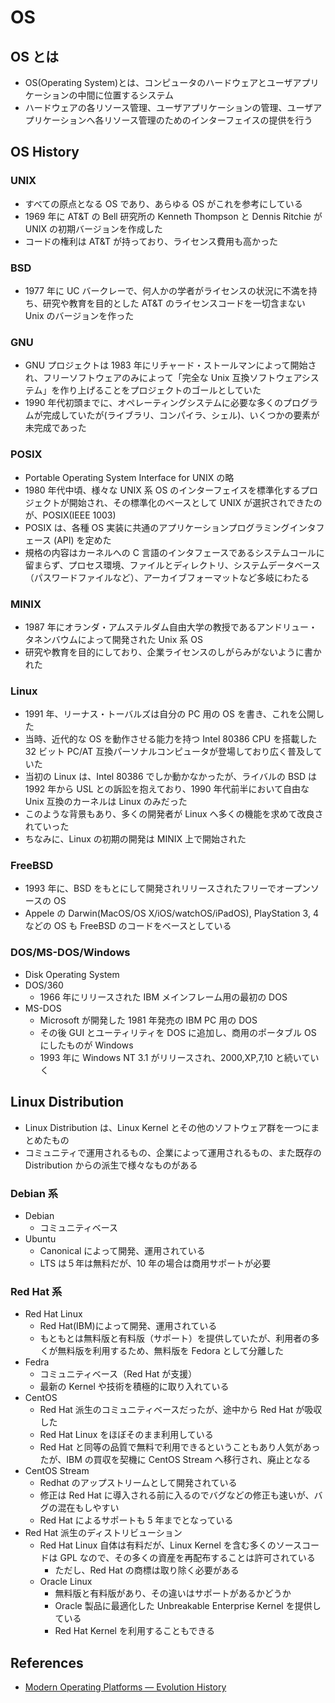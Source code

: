 # OS

## OS とは

- OS(Operating System)とは、コンピュータのハードウェアとユーザアプリケーションの中間に位置するシステム
- ハードウェアの各リソース管理、ユーザアプリケーションの管理、ユーザアプリケーションへ各リソース管理のためのインターフェイスの提供を行う

## OS History

### UNIX

- すべての原点となる OS であり、あらゆる OS がこれを参考にしている
- 1969 年に AT&T の Bell 研究所の Kenneth Thompson と Dennis Ritchie が UNIX の初期バージョンを作成した
- コードの権利は AT&T が持っており、ライセンス費用も高かった

### BSD

- 1977 年に UC バークレーで、何人かの学者がライセンスの状況に不満を持ち、研究や教育を目的とした AT&T のライセンスコードを一切含まない Unix のバージョンを作った

### GNU

- GNU プロジェクトは 1983 年にリチャード・ストールマンによって開始され、フリーソフトウェアのみによって「完全な Unix 互換ソフトウェアシステム」を作り上げることをプロジェクトのゴールとしていた
- 1990 年代初頭までに、オペレーティングシステムに必要な多くのプログラムが完成していたが(ライブラリ、コンパイラ、シェル)、いくつかの要素が未完成であった

### POSIX

- Portable Operating System Interface for UNIX の略
- 1980 年代中頃、様々な UNIX 系 OS のインターフェイスを標準化するプロジェクトが開始され、その標準化のベースとして UNIX が選択されできたのが、POSIX(IEEE 1003)
- POSIX は、各種 OS 実装に共通のアプリケーションプログラミングインタフェース (API) を定めた
- 規格の内容はカーネルへの C 言語のインタフェースであるシステムコールに留まらず、プロセス環境、ファイルとディレクトリ、システムデータベース（パスワードファイルなど）、アーカイブフォーマットなど多岐にわたる

### MINIX

- 1987 年にオランダ・アムステルダム自由大学の教授であるアンドリュー・タネンバウムによって開発された Unix 系 OS
- 研究や教育を目的にしており、企業ライセンスのしがらみがないように書かれた

### Linux

- 1991 年、リーナス・トーバルズは自分の PC 用の OS を書き、これを公開した
- 当時、近代的な OS を動作させる能力を持つ Intel 80386 CPU を搭載した 32 ビット PC/AT 互換パーソナルコンピュータが登場しており広く普及していた
- 当初の Linux は、Intel 80386 でしか動かなかったが、ライバルの BSD は 1992 年から USL との訴訟を抱えており、1990 年代前半において自由な Unix 互換のカーネルは Linux のみだった
- このような背景もあり、多くの開発者が Linux へ多くの機能を求めて改良されていった
- ちなみに、Linux の初期の開発は MINIX 上で開始された

### FreeBSD

- 1993 年に、BSD をもとにして開発されリリースされたフリーでオープンソースの OS
- Appele の Darwin(MacOS/OS X/iOS/watchOS/iPadOS), PlayStation 3, 4 などの OS も FreeBSD のコードをベースとしている

### DOS/MS-DOS/Windows

- Disk Operating System
- DOS/360
  - 1966 年にリリースされた IBM メインフレーム用の最初の DOS
- MS-DOS
  - Microsoft が開発した 1981 年発売の IBM PC 用の DOS
  - その後 GUI とユーティリティを DOS に追加し、商用のポータブル OS にしたものが Windows
  - 1993 年に Windows NT 3.1 がリリースされ、2000,XP,7,10 と続いていく

## Linux Distribution

- Linux Distribution は、Linux Kernel とその他のソフトウェア群を一つにまとめたもの
- コミュニティで運用されるもの、企業によって運用されるもの、また既存の Distribution からの派生で様々なものがある

### Debian 系

- Debian
  - コミュニティベース
- Ubuntu
  - Canonical によって開発、運用されている
  - LTS は５年は無料だが、10 年の場合は商用サポートが必要

### Red Hat 系

- Red Hat Linux
  - Red Hat(IBM)によって開発、運用されている
  - もともとは無料版と有料版（サポート）を提供していたが、利用者の多くが無料版を利用するため、無料版を Fedora として分離した
- Fedra
  - コミュニティベース（Red Hat が支援）
  - 最新の Kernel や技術を積極的に取り入れている
- CentOS
  - Red Hat 派生のコミュニティベースだったが、途中から Red Hat が吸収した
  - Red Hat Linux をほぼそのまま利用している
  - Red Hat と同等の品質で無料で利用できるということもあり人気があったが、IBM の買収を契機に CentOS Stream へ移行され、廃止となる
- CentOS Stream
  - Redhat のアップストリームとして開発されている
  - 修正は Red Hat に導入される前に入るのでバグなどの修正も速いが、バグの混在もしやすい
  - Red Hat によるサポートも 5 年までとなっている
- Red Hat 派生のディストリビューション
  - Red Hat Linux 自体は有料だが、Linux Kernel を含む多くのソースコードは GPL なので、その多くの資産を再配布することは許可されている
    - ただし、Red Hat の商標は取り除く必要がある
  - Oracle Linux
    - 無料版と有料版があり、その違いはサポートがあるかどうか
    - Oracle 製品に最適化した Unbreakable Enterprise Kernel を提供している
    - Red Hat Kernel を利用することもできる

## References

- [Modern Operating Platforms — Evolution History](https://medium.com/@scan.pratik/modern-operating-platforms-evolution-history-dbc094002aef)

